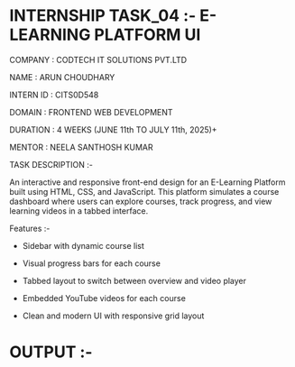 # INTERNSHIP TASK_04 :- E-LEARNING PLATFORM UI

COMPANY : CODTECH IT SOLUTIONS PVT.LTD

NAME : ARUN CHOUDHARY

INTERN ID : CITS0D548

DOMAIN : FRONTEND WEB DEVELOPMENT

DURATION : 4 WEEKS (JUNE 11th TO JULY 11th, 2025)+

MENTOR : NEELA SANTHOSH KUMAR

TASK DESCRIPTION :-

An interactive and responsive front-end design for an E-Learning Platform built using HTML, CSS, and JavaScript. This platform simulates a course dashboard where users can explore courses, track progress, and view learning videos in a tabbed interface.

Features :-

- Sidebar with dynamic course list

- Visual progress bars for each course

- Tabbed layout to switch between overview and video player

- Embedded YouTube videos for each course

- Clean and modern UI with responsive grid layout

# OUTPUT :-



